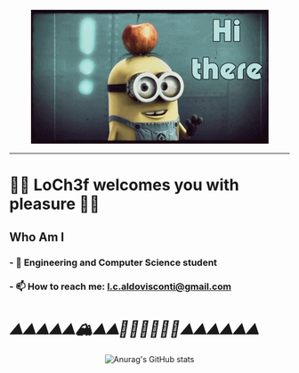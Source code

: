 
<div align="center">
  
<a href=""><img src="https://github.com/LoCh3f/LoCh3f/blob/main/giphy.gif" alt="presentation"/></a>

</div>

<!--#📚 hungry for knowledge #-->

----
#  🧑‍🍳  LoCh3f welcomes you with pleasure 🧑‍🍳  #
##  Who Am I

### - 🌱 Engineering and Computer Science student

### - 📫 How to reach me: l.c.aldovisconti@gmail.com

# ___⛰️⛰️⛰️⛰️⛰️🏔️⛰️⛰️🚂🚃🚃🚃🚃🚃⛰️⛰️⛰️⛰️⛰️⛰️___ #

<div align="center">
  
![Anurag's GitHub stats](https://github-readme-stats.vercel.app/api?username=LoCh3f&count_private=true&show_icons=true&theme=transparent&hide=prs,issues)
  
</div>
  
<!--- 🌱👯 I’m looking to collaborate on ...
<!--- 🤔 I’m looking for help with ...
<!-- 💬 Ask me about ...
<!--- 📫 How to reach me: ...
<!--- ⚡ Fun fact: ...
### - 🔭 I’m currently working on a Database for agri-food consortia



